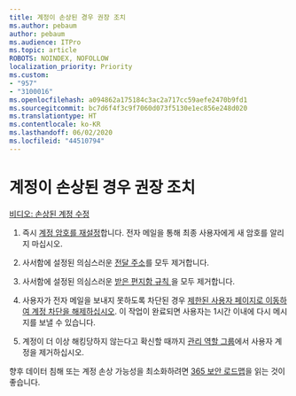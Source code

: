 ```yaml
---
title: 계정이 손상된 경우 권장 조치
ms.author: pebaum
author: pebaum
ms.audience: ITPro
ms.topic: article
ROBOTS: NOINDEX, NOFOLLOW
localization_priority: Priority
ms.custom:
- "957"
- "3100016"
ms.openlocfilehash: a094862a175184c3ac2a717cc59aefe2470b9fd1
ms.sourcegitcommit: bc7d6f4f3c9f7060d073f5130e1ec856e248d020
ms.translationtype: HT
ms.contentlocale: ko-KR
ms.lasthandoff: 06/02/2020
ms.locfileid: "44510794"
---
```

# <a name="recommended-steps-to-take-if-an-account-is-compromised"></a>계정이 손상된 경우 권장 조치

[비디오: 손상된 계정 수정](https://www.microsoft.com/videoplayer/embed/RE2jvOb?pid=ocpVideo0-innerdiv-oneplayer&amp;postJsllMsg=true&amp;maskLevel=20&amp;autoplay=true)
  
1. 즉시 [계정 암호를 재설정](https://docs.microsoft.com/microsoft-365/admin/add-users/reset-passwords)합니다. 전자 메일을 통해 최종 사용자에게 새 암호를 알리지 마십시오.

2. 사서함에 설정된 의심스러운 [전달 주소](https://docs.microsoft.com/microsoft-365/admin/email/configure-email-forwarding)를 모두 제거합니다.

3. 사서함에 설정된 의심스러운 [받은 편지함 규칙 ](https://support.office.com/article/1433E3A0-7FB0-4999-B536-50E05CB67FED)을 모두 제거합니다.

4. 사용자가 전자 메일을 보내지 못하도록 차단된 경우 [제한된 사용자 페이지로 이동하여 계정 차단을 해제하십시오](https://protection.office.com/?hash=/restrictedusers). 이 작업이 완료되면 사용자는 1시간 이내에 다시 메시지를 보낼 수 있습니다.

5. 계정이 더 이상 해킹당하지 않는다고 확신할 때까지 [관리 역할 그룹](https://docs.microsoft.com/microsoft-365/admin/add-users/assign-admin-roles)에서 사용자 계정을 제거하십시오.

향후 데이터 침해 또는 계정 손상 가능성을 최소화하려면 [ 365 보안 로드맵](https://docs.microsoft.com//office365/securitycompliance/security-roadmap)을 읽는 것이 좋습니다.
  
